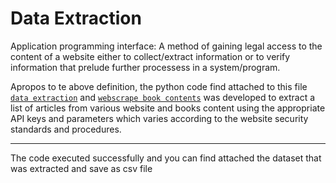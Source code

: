# Data Extraction  

Application programming interface: A method of gaining legal access to the content of a website either to collect/extract information or to verify information that prelude further processess in a system/program.  

Apropos to te above definition, the python code find attached to this file [`data extraction`](data_extraction_API.ipynb) and [`webscrape book contents`](data_extractionHTML_webscrape.ipynb) was developed to extract a list of articles from various website and books content using the appropriate API keys and parameters which varies according to the website security standards and procedures.  

---
The code executed successfully and you can find attached the dataset that was extracted and save as csv file
